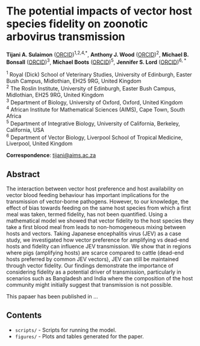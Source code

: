 # The potential impacts of vector host species fidelity on zoonotic arbovirus transmission


**Tijani A. Sulaimon** ([ORCID](https://orcid.org/0000-0002-9735-8548))<sup>1,2,4,*</sup>, **Anthony J. Wood** ([ORCID](https://orcid.org/0000-0001-9973-8205))<sup>2</sup>, **Michael B. Bonsall** ([ORCID](https://orcid.org/0000-0003-0250-0423))<sup>3</sup>, **Michael Boots** ([ORCID](https://orcid.org/0000-0003-3763-6136))<sup>5</sup>, **Jennifer S. Lord** ([ORCID](https://orcid.org/0000-0001-6616-1526))<sup>6, *</sup>  

<sup>1</sup> Royal (Dick) School of Veterinary Studies, University of Edinburgh, Easter Bush Campus, Midlothian, EH25 9RG, United Kingdom  
<sup>2</sup> The Roslin Institute, University of Edinburgh, Easter Bush Campus, Midlothian, EH25 9RG, United Kingdom  
<sup>3</sup> Department of Biology, University of Oxford, Oxford, United Kingdom  
<sup>4</sup> African Institute for Mathematical Sciences (AIMS), Cape Town, South Africa  
<sup>5</sup> Department of Integrative Biology, University of California, Berkeley, California, USA  
<sup>6</sup> Department of Vector Biology, Liverpool School of Tropical Medicine, Liverpool, United Kingdom  

**Correspondence**: [tijani@aims.ac.za](mailto:tijani@aims.ac.za)


## Abstract
The interaction between vector host preference and host availability on vector blood feeding behaviour has important implications for the transmission of vector-borne pathogens. However, to our knowledge, the effect of bias towards feeding on the same host species from which a first meal was taken, termed fidelity, has not been quantified. Using a mathematical model we showed that vector fidelity to the host species they take a first blood meal from leads to non-homogeneous mixing between hosts and vectors. Taking Japanese encephalitis virus (JEV) as a case study, we investigated how vector preference for amplifying vs dead-end hosts and fidelity can influence JEV transmission. We show that in regions where pigs (amplifying hosts) are scarce compared to cattle (dead-end hosts preferred by common JEV vectors), JEV can still be maintained through vector fidelity. Our findings demonstrate the importance of considering fidelity as a potential driver of transmission, particularly in scenarios such as Bangladesh and India where the composition of the host community might initially suggest that transmission is not possible.

This papaer has been published in ...

## Contents
- `scripts/` - Scripts for running the model. 
- `figures/` - Plots and tables generated for the paper.
